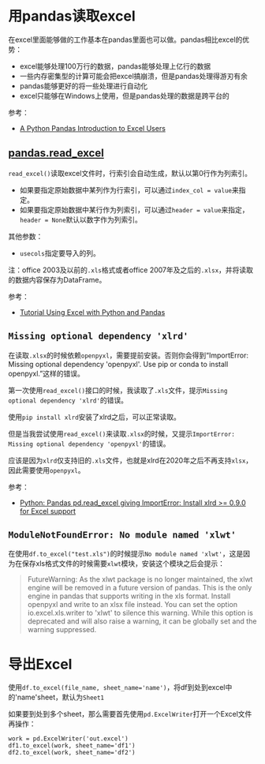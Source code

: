# 用pandas读取excel

在excel里面能够做的工作基本在pandas里面也可以做。pandas相比excel的优势：

- excel能够处理100万行的数据，pandas能够处理上亿行的数据
- 一些内存密集型的计算可能会把excel搞崩溃，但是pandas处理得游刃有余
- pandas能够更好的将一些处理进行自动化
- excel只能够在Windows上使用，但是pandas处理的数据是跨平台的


参考：

- [A Python Pandas Introduction to Excel Users](https://towardsdatascience.com/a-python-pandas-introduction-to-excel-users-1696d65604f6)


## [pandas.read_excel](https://pandas.pydata.org/docs/reference/api/pandas.read_excel.html#pandas-read-excel)

`read_excel()`读取excel文件时，行索引会自动生成，默认以第0行作为列索引。

- 如果要指定原始数据中某列作为行索引，可以通过`index_col = value`来指定。
- 如果要指定原始数据中某行作为列索引，可以通过`header = value`来指定，`header = None`默认以数字作为列索引。

其他参数：

- `usecols`指定要导入的列。


注：office 2003及以前的`.xls`格式或者office 2007年及之后的`.xlsx`，并将读取的数据内容保存为DataFrame。


参考：

- [Tutorial Using Excel with Python and Pandas](https://www.dataquest.io/blog/excel-and-pandas/)



## `Missing optional dependency 'xlrd'`

在读取`.xlsx`的时候依赖`openpyxl`，需要提前安装。否则你会得到“ImportError: Missing optional dependency 'openpyxl'.  Use pip or conda to install openpyxl.”这样的错误。

第一次使用`read_excel()`接口的时候，我读取了`.xls`文件，提示`Missing optional dependency 'xlrd'`的错误。

使用`pip install xlrd`安装了xlrd之后，可以正常读取。

但是当我尝试使用`read_excel()`来读取`.xlsx`的时候，又提示`ImportError: Missing optional dependency 'openpyxl'`的错误。

应该是因为`xlrd`仅支持旧的`.xls`文件，也就是xlrd在2020年之后不再支持`xlsx`，因此需要使用`openpyxl`。

参考：

- [Python: Pandas pd.read_excel giving ImportError: Install xlrd >= 0.9.0 for Excel support](https://stackoverflow.com/questions/48066517/python-pandas-pd-read-excel-giving-importerror-install-xlrd-0-9-0-for-excel)

## `ModuleNotFoundError: No module named 'xlwt'`

在使用`df.to_excel("test.xls")`的时候提示`No module named 'xlwt'`，这是因为在保存xls格式文件的时候需要`xlwt`模块，安装这个模块之后会提示：

> FutureWarning: As the xlwt package is no longer maintained, the xlwt engine will be removed in a future version of pandas. This is the only engine in pandas that supports writing in the xls format. Install openpyxl and write to an xlsx file instead. You can set the option io.excel.xls.writer to 'xlwt' to silence this warning. While this option is deprecated and will also raise a warning, it can be globally set and the warning suppressed.

# 导出Excel

使用`df.to_excel(file_name, sheet_name='name')`，将df到处到excel中的'name'sheet，默认为`Sheet1`

如果要到处到多个sheet，那么需要首先使用`pd.ExcelWriter`打开一个Excel文件再操作：

```
work = pd.ExcelWriter('out.excel')
df1.to_excel(work, sheet_name='df1')
df2.to_excel(work, sheet_name='df2')
```